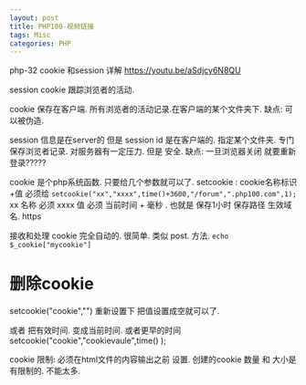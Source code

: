 ```yaml
---
layout: post
title: PHP100-视频链接  
tags: Misc
categories: PHP
---
```




php-32   cookie 和session 详解     https://youtu.be/aSdjcy6N8QU

session cookie   跟踪浏览者的活动.

cookie 保存在客户端. 所有浏览者的活动记录.在客户端的某个文件夹下.
缺点:  可以被伪造.

session 信息是在server的 但是 session id 是在客户端的.
指定某个文件夹. 专门保存浏览者记录. 对服务器有一定压力.
但是 安全.
缺点: 一旦浏览器关闭 就要重新登录?????

cookie 是个php系统函数. 只要给几个参数就可以了.
setcookie : cookie名称标识+值 必须给
`setcookie("xx","xxxx",time()+3600,"/forum",".php100.com",1);`
xx  名称  必须
xxxx 值  必须
当前时间 + 毫秒 . 也就是 保存1小时
保存路径
生效域名.
https


 接收和处理 cookie 完全自动的. 很简单.  类似 post. 方法.
`echo $_cookie["mycookie"]`


# 删除cookie
setcookie("cookie","")
重新设置下 把值设置成空就可以了.

或者 把有效时间. 变成当前时间. 或者更早的时间
setcookie("cookie","cookievaule",time() );






cookie 限制:
必须在html文件的内容输出之前 设置.
创建的cookie 数量 和 大小是有限制的. 不能太多.


